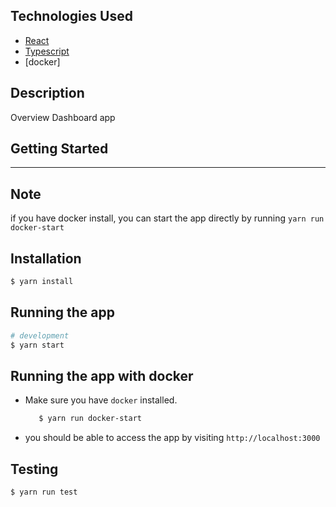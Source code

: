 ## Technologies Used

- [React](https://reactjs.org/)
- [Typescript](https://www.typescriptlang.org/docs/)
- [docker]

## Description

Overview Dashboard app

## Getting Started

---

## Note
if you have docker install, you can start the app directly by running `yarn run docker-start` 
## Installation

```bash
$ yarn install
```

## Running the app

```bash
# development
$ yarn start

```

## Running the app with docker

- Make sure you have `docker` installed.

  ```bash
     $ yarn run docker-start
  ```

- you should be able to access the app by visiting `http://localhost:3000`

## Testing

```bash
$ yarn run test
```
